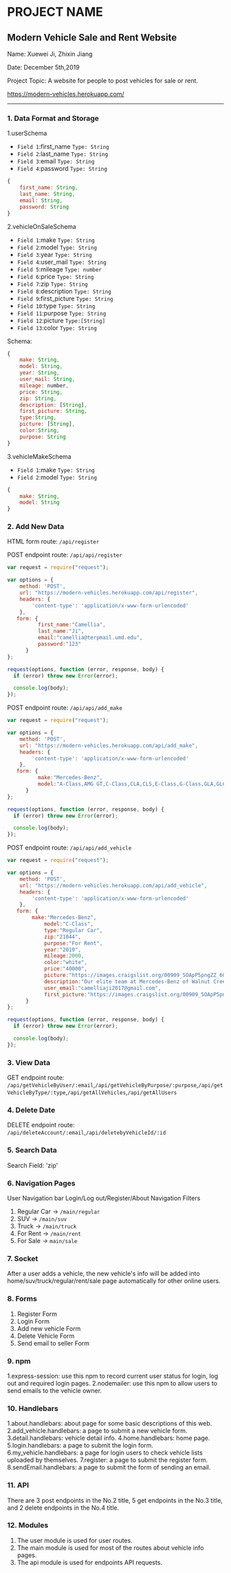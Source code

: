 
# PROJECT NAME
Modern Vehicle Sale and Rent Website
---

Name: Xuewei Ji, Zhixin Jiang

Date: December 5th,2019

Project Topic: A website for people to post vehicles for sale or rent.

https://modern-vehicles.herokuapp.com/

---


### 1. Data Format and Storage

1.userSchema

- `Field 1`:first_name     `Type: String`   
- `Field 2`:last_name      `Type: String`    
- `Field 3`:email          `Type: String`    
- `Field 4`:password       `Type: String`    
 
```javascript
{
    first_name: String,
    last_name: String,
    email: String,
    password: String
}
```
2.vehicleOnSaleSchema
- `Field 1`:make           `Type: String`   
- `Field 2`:model          `Type: String`   
- `Field 3`:year           `Type: String`   
- `Field 4`:user_mail      `Type: String`   
- `Field 5`:mileage        `Type: number`   
- `Field 6`:price          `Type: String`    
- `Field 7`:zip            `Type: String`    
- `Field 8`:description    `Type: String`  
- `Field 9`:first_picture  `Type: String`   
- `Field 10`:type          `Type: String`    
- `Field 11`:purpose       `Type: String`  
- `Field 12`:picture       `Type:[String]`    
- `Field 13`:color         `Type: String`  

Schema: 
```javascript
{
    make: String,
    model: String,
    year: String,
    user_mail: String,
    mileage: number,
    price: String,
    zip: String, 
    description: [String],
    first_picture: String,
    type:String,
    picture: [String],
    color:String,
    purpose: String
}
```
3.vehicleMakeSchema

- `Field 1`:make       `Type: String`   
- `Field 2`:model      `Type: String`     
 
```javascript
{
    make: String,
    model: String
}
```
### 2. Add New Data

HTML form route: `/api/register`

POST endpoint route: `/api/api/register`

```javascript
var request = require("request");

var options = { 
    method: 'POST',
    url: "https://modern-vehicles.herokuapp.com/api/register",
    headers: { 
        'content-type': 'application/x-www-form-urlencoded' 
    },
   form: {
          first_name:"Camellia",
          last_name:"Ji",
          email:"camellia@terpmail.umd.edu",
          password:"123"
      }
};

request(options, function (error, response, body) {
  if (error) throw new Error(error);

  console.log(body);
});
```
POST endpoint route: `/api/api/add_make`

```javascript
var request = require("request");

var options = { 
    method: 'POST',
    url: "https://modern-vehicles.herokuapp.com/api/add_make",
    headers: { 
        'content-type': 'application/x-www-form-urlencoded' 
    },
   form: {
          make:"Mercedes-Benz",
          model:"A-Class,AMG GT,C-Class,CLA,CLS,E-Class,G-Class,GLA,GLC,GLE,GLS,GT Class,Maybach,Metris,S-Class,SL,SLC,Sprinter Vans"
      }
};

request(options, function (error, response, body) {
  if (error) throw new Error(error);

  console.log(body);
});
```
POST endpoint route: `/api/api/add_vehicle`
```javascript
var request = require("request");

var options = { 
    method: 'POST',
    url: "https://modern-vehicles.herokuapp.com/api/add_vehicle",
    headers: { 
        'content-type': 'application/x-www-form-urlencoded' 
    },
   form: {
        make:"Mercedes-Benz",
            model:"C-Class",
            type:"Regular Car",
            zip:"21044",
            purpose:"For Rent",
            year:"2019",
            mileage:2000,
            color:"white",
            price:"40000",
            picture:"https://images.craigslist.org/00909_5OApP5pngZZ_600x450.jpg,https://images.craigslist.org/00W0W_7bJX8BEEJ40_600x450.jpg,https://images.craigslist.org/00c0c_bmzEeDN82G7_600x450.jpg,https://images.craigslist.org/00X0X_brYsQcCo0Wy_600x450.jpg,https://images.craigslist.org/00505_5OlKBJQc7nz_600x450.jpg,https://images.craigslist.org/00F0F_aHILLeVWBBN_600x450.jpg",
            description:"Our elite team at Mercedes-Benz of Walnut Creek is driven to be #1 in sales and service. Just like our brand, we are dedicated to our customers and committed to being the best or nothing. We have created a culture where our associates are empowered to delight our customers, it is our mission to redefine the dealership experience. Call us to see how we can help you lease this Mercedes-Benz A-Class today!",
            user_email:"camelliaji2017@gmail.com",
            first_picture:"https://images.craigslist.org/00909_5OApP5pngZZ_600x450.jpg"
      }
};

request(options, function (error, response, body) {
  if (error) throw new Error(error);

  console.log(body);
});
```
### 3. View Data

GET endpoint route: `/api/getVehicleByUser/:email`,`/api/getVehicleByPurpose/:purpose`,`/api/getVehicleByType/:type`,`/api/getAllVehicles`,`/api/getAllUsers`

### 4. Delete Date
DELETE endpoint route: `/api/deleteAccount/:email`,`/api/deletebyVehicleId/:id`
### 5. Search Data
Search Field: 'zip'

### 6. Navigation Pages
User Navigation bar
Login/Log out/Register/About
Navigation Filters
1. Regular Car -> `/main/regular`
2. SUV -> `/main/suv`
3. Truck -> `/main/truck`
4. For Rent -> `/main/rent`
5. For Sale -> `main/sale`

### 7. Socket
After a user adds a vehicle, the new vehicle's info will be added into home/suv/truck/regular/rent/sale page automatically for other online users.
### 8. Forms
1. Register Form
2. Login Form
3. Add new vehicle Form
4. Delete Vehicle Form
5. Send email to seller Form
### 9. npm
1.express-session: use this npm to record current user status for login, log out and required login pages.
2.nodemailer: use this npm to allow users to send emails to the vehicle owner.

### 10. Handlebars
1.about.handlebars: about page for some basic descriptions of this web.
2.add_vehicle.handlebars: a page to submit a new vehicle form.
3.detail.handlebars: vehicle detail info.
4.home.handlebars: home page.
5.login.handlebars: a page to submit the login form.
6.my_vehicle.handlebars: a page for login users to check vehicle lists uploaded by themselves.
7.register: a page to submit the register form.
8.sendEmail.handlebars: a page to submit the form of sending an email.

### 11. API
There are 3 post endpoints in the No.2 title, 5 get endpoints in the No.3 title, and 2 delete endpoints in the No.4 title.
### 12. Modules
1. The user module is used for user routes.
2. The main module is used for most of the routes about vehicle info pages.
3. The api module is used for endpoints API requests.